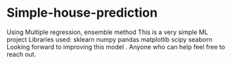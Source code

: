 # Simple-house-prediction
Using Multiple regression, ensemble method 
This is a very simple ML project 
Libraries used:
 sklearn
 numpy
 pandas
 matplotlib
 scipy
 seaborn
Looking forward to improving this model . Anyone who can help feel free to reach out.
